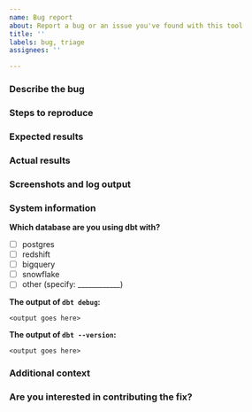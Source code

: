 ```yaml
---
name: Bug report
about: Report a bug or an issue you've found with this tool
title: ''
labels: bug, triage
assignees: ''

---
```


### Describe the bug
<!---
A clear and concise description of what the bug is. You can also use the issue title to do this
--->

### Steps to reproduce
<!---
In as much detail as possible, please provide steps to reproduce the issue. Sample commands that triggers the issue,
example model code, project structure, etc. are all very helpful here.
--->

### Expected results
<!---
A clear and concise description of what you expected to happen.
--->

### Actual results
<!---
A clear and concise description of what you expected to happen.
--->

### Screenshots and log output
<!---
If applicable, add screenshots or log output to help explain your problem.
--->

### System information
**Which database are you using dbt with?**
- [ ] postgres
- [ ] redshift
- [ ] bigquery
- [ ] snowflake
- [ ] other (specify: ____________)

**The output of `dbt debug`:**
```
<output goes here>
```

**The output of `dbt --version`:**
```
<output goes here>
```

### Additional context
<!---
Add any other context about the problem here. For example, if you think you know which line of code is causing the issue.
--->

### Are you interested in contributing the fix?
<!---
Let us know if you want to contribute the fix, and whether you would need a hand getting started
--->